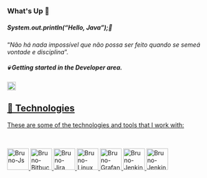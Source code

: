 ### What's Up  👋
##### System.out.println(“Hello, Java”);🤘
“*Não há nada impossível que não possa ser feito quando se semeá vontade e disciplina*”.
##### 💀 Getting started in the Developer area.

<a href="https://www.linkedin.com/in/bruno-souza-1bb94b13b/" rel="nofollow">
  <img src="https://img.shields.io/badge/LinkedIn-0077B5?style=for-the-badge&logo=linkedin&logoColor=white" alt="Linkedin: Bruno" height="20" windth="30" src="https://img.shields.io/badge/-Linkedin-blue?style=flat-square&amp;logo=Linkedin&amp;logoColor=white&amp;link=https://www.linkedin.com/in/bruno-souza-1bb94b13b/" style="max-width: 100%;">

##

## 🔨 Technologies

These are some of the technologies and tools that I work with:
  
##
<div style="dislay: incline_block"><br>
<img aling="center" alt="Bruno-Js" height="50" windth="60" src="https://cdn.jsdelivr.net/gh/devicons/devicon/icons/javascript/javascript-original.svg" style="max-width: 100%;">
<img aling="center" alt="Bruno-Bitbucket" height="50" windth="60" src="https://cdn.jsdelivr.net/gh/devicons/devicon/icons/bitbucket/bitbucket-original-wordmark.svg" style="max-width: 100%;">
<img aling="center" alt="Bruno-Jira" height="50" windth="60" src="https://cdn.jsdelivr.net/gh/devicons/devicon/icons/jira/jira-original-wordmark.svg" style="max-width: 100%;">
<img aling="center" alt="Bruno-Linux" height="50" windth="60" src="https://cdn.jsdelivr.net/gh/devicons/devicon/icons/linux/linux-original.svg" style="max-width: 100%;">
<img aling="center" alt="Bruno-Grafana" height="50" windth="60" src="https://cdn.jsdelivr.net/gh/devicons/devicon/icons/grafana/grafana-original-wordmark.svg" style="max-width: 100%;">
<img aling="center" alt="Bruno-Jenkins" height="50" windth="60" src="https://cdn.jsdelivr.net/gh/devicons/devicon/icons/jenkins/jenkins-original.svg" style="max-width: 100%;">
<img aling="center" alt="Bruno-Jenkins" height="50" windth="60" src="https://cdn.jsdelivr.net/gh/devicons/devicon/icons/mysql/mysql-original-wordmark.svg" style="max-width: 100%;">
  </div>
